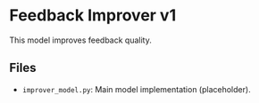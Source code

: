 # Feedback Improver v1

This model improves feedback quality.

## Files
- `improver_model.py`: Main model implementation (placeholder). 